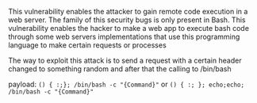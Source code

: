 This vulnerability enables the attacker to gain remote code execution in a web server. The family of this security bugs is only present in Bash. This vulnerability enables the hacker to make a web app to execute bash code through some web servers implementations that use this programming language to make certain requests or processes

The way to exploit this attack is to send a request with a certain header changed to something random and after that the calling to /bin/bash

payload: ``() { :;}; /bin/bash -c "{Command}"`` or ``() { :; }; echo;echo; /bin/bash -c "{Command}"``